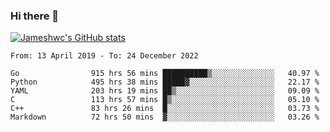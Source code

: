 ### Hi there 👋

[![Jameshwc's GitHub stats](https://github-readme-stats.vercel.app/api?username=jameshwc)](https://github.com/anuraghazra/github-readme-stats)

<!--START_SECTION:waka-->

```text
From: 13 April 2019 - To: 24 December 2022

Go                915 hrs 56 mins ██████████▒░░░░░░░░░░░░░░   40.97 %
Python            495 hrs 38 mins █████▓░░░░░░░░░░░░░░░░░░░   22.17 %
YAML              203 hrs 19 mins ██▒░░░░░░░░░░░░░░░░░░░░░░   09.09 %
C                 113 hrs 57 mins █▒░░░░░░░░░░░░░░░░░░░░░░░   05.10 %
C++               83 hrs 26 mins  █░░░░░░░░░░░░░░░░░░░░░░░░   03.73 %
Markdown          72 hrs 50 mins  ▓░░░░░░░░░░░░░░░░░░░░░░░░   03.26 %
```

<!--END_SECTION:waka-->